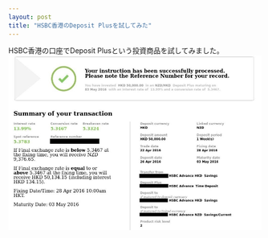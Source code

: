 ```yaml
---
layout: post
title: "HSBC香港のDeposit Plusを試してみた"
---
```

HSBC香港の口座でDeposit Plusという投資商品を試してみました。![hsbc-deposit-plus-test](/assets/img/hsbc-deposit-plus-test.jpg)

&nbsp;

&nbsp;